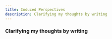 ```yaml
---
title: Induced Perspectives
description: Clarifying my thoughts by writing
---
```

### Clarifying my thoughts by writing
